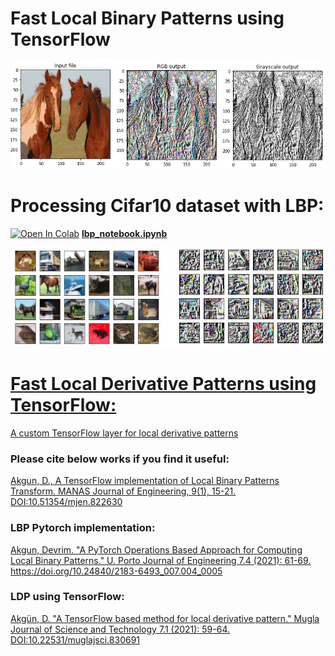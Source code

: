 # Fast Local Binary Patterns using TensorFlow
![alt text](images/lpb_rgb_gray.png)

# Processing Cifar10 dataset with LBP:

[![Open In Colab](https://colab.research.google.com/assets/colab-badge.svg)](https://colab.research.google.com/github/dwday/lbp_tensorflow_python/blob/main/lbp_notebook.ipynb)
**[lbp_notebook.ipynb](lbp_notebook.ipynb)** 

![alt text](images/cifar10_rgb_lbp.jpg)



# [ Fast Local Derivative Patterns using TensorFlow:](https://github.com/dwday/deep-learning-ldp-layer)
[A custom TensorFlow layer for local derivative patterns](https://github.com/dwday/deep-learning-ldp-layer)


### Please cite below works if you find it useful:
[Akgun, D., A TensorFlow implementation of Local Binary Patterns Transform. MANAS Journal of Engineering, 9(1), 15-21. DOI:10.51354/mjen.822630](https://www.researchgate.net/publication/363250644_A_TensorFlow_implementation_of_Local_Binary_Patterns_Transform)


### LBP Pytorch implementation:

[Akgun, Devrim. "A PyTorch Operations Based Approach for Computing Local Binary Patterns." U. Porto Journal of Engineering 7.4 (2021): 61-69. https://doi.org/10.24840/2183-6493_007.004_0005 ](https://www.researchgate.net/publication/356572689_PyTorch_Operations_Based_Approach_for_Computing_Local_Binary_Patterns)

### LDP using TensorFlow:

[Akgün, D. "A TensorFlow based method for local derivative pattern." Mugla Journal of Science and Technology 7.1 (2021): 59-64. DOI:10.22531/muglajsci.830691](https://www.researchgate.net/publication/349905348_TensorFlow_Accelerated_Feature_Extraction_Using_Local_Derivative_Pattern)
